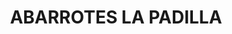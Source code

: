 ---
title: "ABARROTES LA PADILLA"
url: /mexicali/abarrotes-la-padilla-avenida-general-miguel-barragan/
shop: Lebensmittel
---